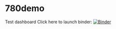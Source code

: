 # 780demo
Test dashboard
Click here to launch binder:
[![Binder](https://mybinder.org/badge_logo.svg)](https://mybinder.org/v2/gh/fsmeraldi/780demo/HEAD?urlpath=voila%2Frender%2FDashboard.ipynb)
